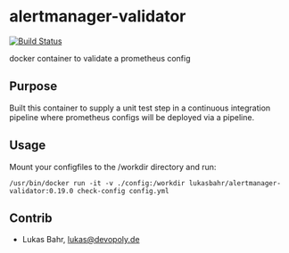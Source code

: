 # alertmanager-validator 

[![Build Status](https://ci.devopoly.de/api/badges/lukibahr/alertmanager-validator/status.svg)](https://ci.devopoly.de/lukibahr/alertmanager-validator)

docker container to validate a prometheus config

## Purpose

Built this container to supply a unit test step in a continuous integration pipeline where prometheus configs
will be deployed via a pipeline.

## Usage

Mount your configfiles to the /workdir directory and run:

`/usr/bin/docker run -it -v ./config:/workdir lukasbahr/alertmanager-validator:0.19.0 check-config config.yml`

## Contrib

- Lukas Bahr, <lukas@devopoly.de>
